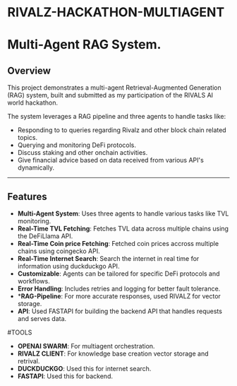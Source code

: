 # RIVALZ-HACKATHON-MULTIAGENT
# Multi-Agent RAG System.

## Overview
This project demonstrates a multi-agent Retrieval-Augmented Generation (RAG) system, built and submitted as my participation of the RIVALS AI world hackathon.

The system leverages a RAG pipeline and three agents to handle tasks like:
- Responding to to queries regarding Rivalz and other block chain related topics.
- Querying and monitoring DeFi protocols.
- Discuss staking and other onchain activities.
- Give financial advice based on data received from various API's dynamically.

---

## Features
- **Multi-Agent System**: Uses three agents to handle various tasks like TVL monitoring.
- **Real-Time TVL Fetching**: Fetches TVL data across multiple chains using the DeFiLlama API.
- **Real-Time Coin price Fetching**: Fetched coin prices accross multiple chains using coingecko API.
- **Real-Time Internet Search**: Search the internet in real time for information using duckduckgo API.
- **Customizable**: Agents can be tailored for specific DeFi protocols and workflows.
- **Error Handling**: Includes retries and logging for better fault tolerance.
- ***RAG-Pipeline**: For more accurate responses, used RIVALZ for vector storage.
- **API**: Used FASTAPI for building the backend API that handles requests and serves data.

#TOOLS
- **OPENAI SWARM**: For multiagent orchestration.
- **RIVALZ CLIENT**: For knowledge base creation vector storage and retrival.
- **DUCKDUCKGO**: Used this for internet search.
- **FASTAPI**: Used this for backend.


